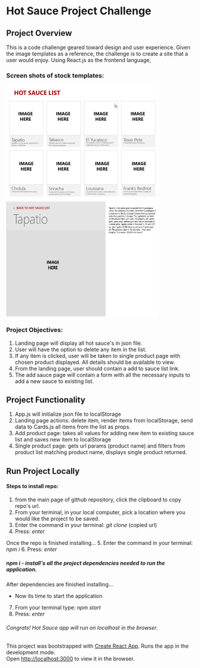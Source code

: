 # Hot Sauce Project Challenge

## Project Overview
This is a code challenge geared toward design and user experience. Given the image templates as a reference, the challenge is to create a site that a user would enjoy. Using React.js as the frontend language, 

### Screen shots of stock templates: 
<img src='./uml/grid.jpg' width='408' height='308'></img>
<img src='./uml/detail.jpg' width='408' height='308'></img>

### Project Objectives:
1. Landing page will display all hot sauce's in json file. 
2. User will have the option to delete any item in the list. 
3. If any item is clicked, user will be taken to single product page with chosen product displayed. All
details should be available to view. 
4. From the landing page, user should contain a add to sauce list link. 
5. The add sauce page will contain a form with all the necessary inputs to add a new sauce to existing list. 

## Project Functionality
1. App.js will initialize json file to localStorage
2. Landing page actions: delete item, render items from localStorage, send data to Cards.js all items from the list as props.
3. Add product page: takes all values for adding new item to existing sauce list and saves new item to localStorage
4. Single product page: gets url params (product name) and filters from product list matching product name, displays single product returned. 


## Run Project Locally

#### Steps to install repo: 
1. from the main page of github repository, click the clipboard to copy repo's url.  
2. From your terminal, in your local computer, pick a location where you would like the project to be saved. 
3. Enter the command in your terminal: *git clone* (copied url)
4. Press: *enter*

Once the repo is finished installing...
5. Enter the command in your terminal: *npm i*
6. Press: *enter*

##### *npm i* - install's all the project dependencies needed to run the application. 

After dependencies are finished installing... 
- Now its time to start the application
7. From your terminal type: *npm start*
8. Press: *enter*

###### Congrats! Hot Sauce app will run on localhost in the browser.

This project was bootstrapped with [Create React App](https://github.com/facebook/create-react-app).
Runs the app in the development mode.\
Open [http://localhost:3000](http://localhost:3000) to view it in the browser.

